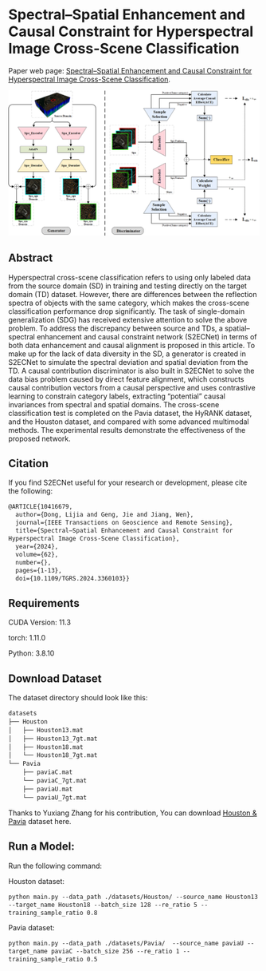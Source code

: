 # Spectral–Spatial Enhancement and Causal Constraint for Hyperspectral Image Cross-Scene Classification

Paper web page: [Spectral–Spatial Enhancement and Causal Constraint for Hyperspectral Image Cross-Scene Classification](https://ieeexplore.ieee.org/document/10416679).

<p align='center'>
  <img src='figure/S2ECNet.png'>
</p>

## Abstract

Hyperspectral cross-scene classification refers to using only labeled data from the source domain (SD) in training and testing directly on the target domain (TD) dataset. However, there are differences between the reflection spectra of objects with the same category, which makes the cross-scene classification performance drop significantly. The task of single-domain generalization (SDG) has received extensive attention to solve the above problem. To address the discrepancy between source and TDs, a spatial–spectral enhancement and causal constraint network (S2ECNet) in terms of both data enhancement and causal alignment is proposed in this article. To make up for the lack of data diversity in the SD, a generator is created in S2ECNet to simulate the spectral deviation and spatial deviation from the TD. A causal contribution discriminator is also built in S2ECNet to solve the data bias problem caused by direct feature alignment, which constructs causal contribution vectors from a causal perspective and uses contrastive learning to constrain category labels, extracting “potential” causal invariances from spectral and spatial domains. The cross-scene classification test is completed on the Pavia dataset, the HyRANK dataset, and the Houston dataset, and compared with some advanced multimodal methods. The experimental results demonstrate the effectiveness of the proposed network.

## Citation

If you find S2ECNet useful for your research or development, please cite the following:

```
@ARTICLE{10416679,
  author={Dong, Lijia and Geng, Jie and Jiang, Wen},
  journal={IEEE Transactions on Geoscience and Remote Sensing}, 
  title={Spectral–Spatial Enhancement and Causal Constraint for Hyperspectral Image Cross-Scene Classification}, 
  year={2024},
  volume={62},
  number={},
  pages={1-13},
  doi={10.1109/TGRS.2024.3360103}}

```

## Requirements

CUDA Version: 11.3

torch: 1.11.0

Python: 3.8.10

## Download Dataset

The dataset directory should look like this:

```bash
datasets
├── Houston
│   ├── Houston13.mat
│   ├── Houston13_7gt.mat
│   ├── Houston18.mat
│   └── Houston18_7gt.mat
└── Pavia
    ├── paviaC.mat
    └── paviaC_7gt.mat
    ├── paviaU.mat
    └── paviaU_7gt.mat

```

Thanks to Yuxiang Zhang for his contribution, You can download [Houston &amp; Pavia](https://github.com/YuxiangZhang-BIT/Data-CSHSI) dataset here.


## Run a Model:

Run the following command:

Houston dataset:
```
python main.py --data_path ./datasets/Houston/ --source_name Houston13 --target_name Houston18 --batch_size 128 --re_ratio 5 --training_sample_ratio 0.8
```
Pavia dataset:
```
python main.py --data_path ./datasets/Pavia/  --source_name paviaU --target_name paviaC --batch_size 256 --re_ratio 1 --training_sample_ratio 0.5
```


